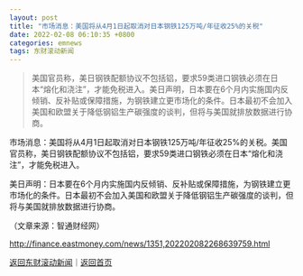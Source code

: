 ```yaml
---
layout: post
title: "市场消息：美国将从4月1日起取消对日本钢铁125万吨/年征收25%的关税"
date: 2022-02-08 06:10:35 +0800
categories: emnews
tags: 东财滚动新闻
---
```

> 美国官员称，美日钢铁配额协议不包括铝，要求59类进口钢铁必须在日本“熔化和浇注”，才能免税进入。美日声明，日本要在6个月内实施国内反倾销、反补贴或保障措施，为钢铁建立更市场化的条件。日本最初不会加入美国和欧盟关于降低钢铝生产碳强度的谈判，但将与美国就排放数据进行协商。

<p>市场消息：美国将从4月1日起取消对日本钢铁125万吨/年征收25%的关税。美国官员称，美日钢铁配额协议不包括铝，要求59类进口钢铁必须在日本“熔化和浇注”，才能免税进入。</p>
 <p>美日声明：日本要在6个月内实施国内反倾销、反补贴或保障措施，为钢铁建立更市场化的条件。日本最初不会加入美国和欧盟关于降低钢铝生产碳强度的谈判，但将与美国就排放数据进行协商。</p><p class="em_media">（文章来源：智通财经网）</p>

<http://finance.eastmoney.com/news/1351,202202082268639759.html>

[返回东财滚动新闻](//finews.withounder.com/emnews/)｜[返回首页](//finews.withounder.com/)